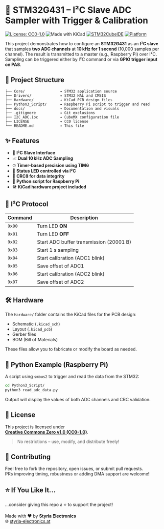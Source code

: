 # 🧪 STM32G431 – I²C Slave ADC Sampler with Trigger & Calibration

[![License: CC0-1.0](https://img.shields.io/badge/license-CC0--1.0-lightgrey.svg)](https://creativecommons.org/publicdomain/zero/1.0/)
![Made with KiCad](https://img.shields.io/badge/Made%20with-KiCad-005cad?logo=kicad)
[![STM32CubeIDE](https://img.shields.io/badge/STM32CubeIDE-✅-blue)](https://www.st.com/en/development-tools/stm32cubeide.html)
[![Platform](https://img.shields.io/badge/Platform-STM32G431-informational)](https://www.st.com/en/microcontrollers-microprocessors/stm32g4-series.html)

This project demonstrates how to configure an **STM32G431** as an **I²C slave** that samples **two ADC channels** at **10 kHz for 1 second** (10,000 samples per channel). The result is transmitted to a master (e.g., Raspberry Pi) over I²C. Sampling can be triggered either by I²C command or via **GPIO trigger input on PA8**.

## 📂 Project Structure

```
├── Core/                → STM32 application source
├── Drivers/             → STM32 HAL and CMSIS
├── Hardware/            → KiCad PCB design files
├── Python3_Script/      → Raspberry Pi script to trigger and read
├── docs/                → Documentation and visuals
├── .gitignore           → Git exclusions
├── I2C_ADC.ioc          → CubeMX configuration file
├── LICENSE              → CC0 license
└── README.md            → This file
```

## ✨ Features

- 🔌 **I²C Slave Interface**
- 📈 **Dual 10 kHz ADC Sampling**
- ⏱ **Timer-based precision using TIM6**
- 🔦 **Status LED controlled via I²C**
- 🧮 **CRC8 for data integrity**
- 🐍 **Python script for Raspberry Pi**
- 🛠️ **KiCad hardware project included**

## 🔄 I²C Protocol

| Command | Description                             |
|---------|-----------------------------------------|
| `0x00`  | Turn LED **ON**                         |
| `0x01`  | Turn LED **OFF**                        |
| `0x02`  | Start ADC buffer transmission (20001 B) |
| `0x03`  | Start 1 s sampling                      |
| `0x04`  | Start calibration (ADC1 blink)          |
| `0x05`  | Save offset of ADC1                     |
| `0x06`  | Start calibration (ADC2 blink)          |
| `0x07`  | Save offset of ADC2                     |

## 🛠 Hardware

The `Hardware/` folder contains the KiCad files for the PCB design:

- Schematic (`.kicad_sch`)
- Layout (`.kicad_pcb`)
- Gerber files
- BOM (Bill of Materials)

These files allow you to fabricate or modify the board as needed.

## 🐍 Python Example (Raspberry Pi)

A script using `smbus2` to trigger and read the data from the STM32:

```bash
cd Python3_Script/
python3 read_adc_data.py
```

Output will display the values of both ADC channels and CRC validation.

## 📜 License

This project is licensed under  
[**Creative Commons Zero v1.0 (CC0-1.0)**](https://creativecommons.org/publicdomain/zero/1.0/).  
> No restrictions – use, modify, and distribute freely!

## 🙌 Contributing

Feel free to fork the repository, open issues, or submit pull requests.  
PRs improving timing, robustness or adding DMA support are welcome!

## ⭐️ If You Like It...

...consider giving this repo a ⭐️ to support the project!

Made with ❤️ by **Styria Electronics**  
🌐 [styria-electronics.at](https://styria-electronics.at)
